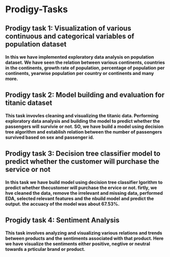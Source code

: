 # Prodigy-Tasks
## Prodigy task 1: Visualization of various continuous and categorical variables of population dataset
#### In this we have implemented exploratory data analysis on population dataset. We have seen the relation between various continents, countries in the continents, growth rate of population, percentage of population per continents, yearwise population per country or continents and many more.

## Prodigy task 2: Model building and evaluation for titanic dataset
#### This task invovles cleaning and visualizing the titanic data. Performing exploratory data analysis and building the model to predict whether the passengers will survivie or not. SO, we have build a model using decision tree algorithm and establish relation between the number of passengers survived based on sex and passenger id.

## Prodigy task 3: Decision tree classifier model to predict whether the customer will purchase the service or not
#### In this task we have build model using decision tree classifier lgorithm to predict whether thecustomer will purchase the ervice or not. firtly, we hve cleaned the data, remove the irrelevant and missing data, performed EDA, selected relevant features and the nbuild  model and predict the output. the accuacy of the model was about 67.53%.

## Progidy task 4: Sentiment Analysis
#### This task involves analyzing and visualizing various relations and trends between products and the sentiments associated with that product. Here we have visualize the sentiments either positive, negtive or neutral towards a prticular brand or product.
